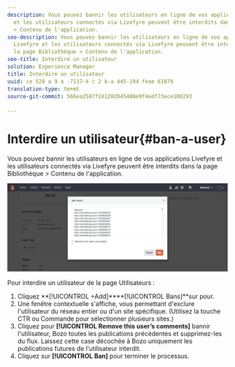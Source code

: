 ```yaml
---
description: Vous pouvez bannir les utilisateurs en ligne de vos applications Livefyre
  et les utilisateurs connectés via Livefyre peuvent être interdits dans la page Bibliothèque
  > Contenu de l'application.
seo-description: Vous pouvez bannir les utilisateurs en ligne de vos applications
  Livefyre et les utilisateurs connectés via Livefyre peuvent être interdits dans
  la page Bibliothèque > Contenu de l'application.
seo-title: Interdire un utilisateur
solution: Experience Manager
title: Interdire un utilisateur
uuid: ce 528 a 9 a -7137-4 c 2 b-a 445-194 feae 61879
translation-type: tm+mt
source-git-commit: 566ea2587f101202045488e9f4edf73ece100293

---
```



# Interdire un utilisateur{#ban-a-user}

Vous pouvez bannir les utilisateurs en ligne de vos applications Livefyre et les utilisateurs connectés via Livefyre peuvent être interdits dans la page Bibliothèque > Contenu de l'application.

![](assets/UsersBan2-1024x409.png)

Pour interdire un utilisateur de la page Utilisateurs :

1. Cliquez **[!UICONTROL +Add]****[!UICONTROL Bans]**sur pour.
1. Une fenêtre contextuelle s'affiche, vous permettant d'exclure l'utilisateur du réseau entier ou d'un site spécifique. (Utilisez la touche CTR ou Commande pour sélectionner plusieurs sites.)
1. Cliquez pour **[!UICONTROL Remove this user’s comments]** bannir l'utilisateur, Bozo toutes les publications précédentes et supprimez-les du flux. Laissez cette case décochée à Bozo uniquement les publications futures de l'utilisateur interdit.
1. Cliquez sur **[!UICONTROL Ban]** pour terminer le processus.
